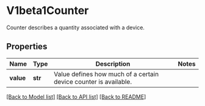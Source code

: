 # V1beta1Counter

Counter describes a quantity associated with a device.
## Properties
Name | Type | Description | Notes
------------ | ------------- | ------------- | -------------
**value** | **str** | Value defines how much of a certain device counter is available. | 

[[Back to Model list]](../README.md#documentation-for-models) [[Back to API list]](../README.md#documentation-for-api-endpoints) [[Back to README]](../README.md)


